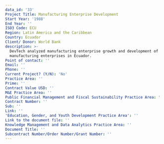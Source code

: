 ```yaml
---
data_id: '33'
Project Title: Manufacturing Enterprise Development
Start Year: '1988'
End Year: ''
ISO3 Code: ECU
Region: Latin America and the Caribbean
Country: Ecuador
Client/ Donor: World Bank
description: >-
  DevTech analyzed manufacturing enterprise growth and development of
  manufacturing enterprises in Ecuador.
Point of contact: ''
Email: ''
Phone: ''
Current Project? (Y/N): 'No'
Practice Area: ''
Prime: ''
Contract Value USD: ''
M&E Practice Area: ''
Public Financial Management and Fiscal Sustainability Practice Area: ''
Contract Number: ''
Sub: ''
Link: ''
'Education, Gender, and Youth Development Practice Area': ''
Link to the document file: ''
Knowledge Management and Data Analytics Practice Area: ''
Document Title: ''
Subcontract Number/Order Number/Grant Number: ''
---
```


